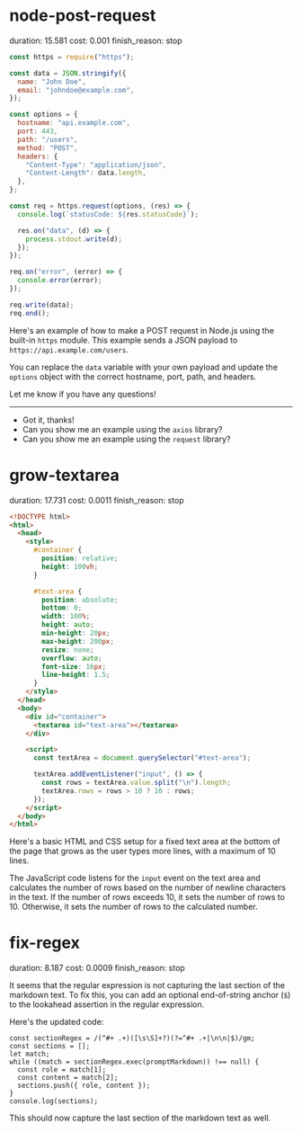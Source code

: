 # node-post-request

duration: 15.581
cost: 0.001
finish_reason: stop

```js index.js
const https = require("https");

const data = JSON.stringify({
  name: "John Doe",
  email: "johndoe@example.com",
});

const options = {
  hostname: "api.example.com",
  port: 443,
  path: "/users",
  method: "POST",
  headers: {
    "Content-Type": "application/json",
    "Content-Length": data.length,
  },
};

const req = https.request(options, (res) => {
  console.log(`statusCode: ${res.statusCode}`);

  res.on("data", (d) => {
    process.stdout.write(d);
  });
});

req.on("error", (error) => {
  console.error(error);
});

req.write(data);
req.end();
```

Here's an example of how to make a POST request in Node.js using the built-in `https` module. This example sends a JSON payload to `https://api.example.com/users`.

You can replace the `data` variable with your own payload and update the `options` object with the correct hostname, port, path, and headers.

Let me know if you have any questions!

---

- Got it, thanks!
- Can you show me an example using the `axios` library?
- Can you show me an example using the `request` library?

# grow-textarea

duration: 17.731
cost: 0.0011
finish_reason: stop

```html index.html
<!DOCTYPE html>
<html>
  <head>
    <style>
      #container {
        position: relative;
        height: 100vh;
      }

      #text-area {
        position: absolute;
        bottom: 0;
        width: 100%;
        height: auto;
        min-height: 20px;
        max-height: 200px;
        resize: none;
        overflow: auto;
        font-size: 16px;
        line-height: 1.5;
      }
    </style>
  </head>
  <body>
    <div id="container">
      <textarea id="text-area"></textarea>
    </div>

    <script>
      const textArea = document.querySelector("#text-area");

      textArea.addEventListener("input", () => {
        const rows = textArea.value.split("\n").length;
        textArea.rows = rows > 10 ? 10 : rows;
      });
    </script>
  </body>
</html>
```

Here's a basic HTML and CSS setup for a fixed text area at the bottom of the page that grows as the user types more lines, with a maximum of 10 lines.

The JavaScript code listens for the `input` event on the text area and calculates the number of rows based on the number of newline characters in the text. If the number of rows exceeds 10, it sets the number of rows to 10. Otherwise, it sets the number of rows to the calculated number.

# fix-regex

duration: 8.187
cost: 0.0009
finish_reason: stop

It seems that the regular expression is not capturing the last section of the markdown text. To fix this, you can add an optional end-of-string anchor (`$`) to the lookahead assertion in the regular expression.

Here's the updated code:

```
const sectionRegex = /(^#+ .+)([\s\S]+?)(?=^#+ .+|\n\n|$)/gm;
const sections = [];
let match;
while ((match = sectionRegex.exec(promptMarkdown)) !== null) {
  const role = match[1];
  const content = match[2];
  sections.push({ role, content });
}
console.log(sections);
```

This should now capture the last section of the markdown text as well.

